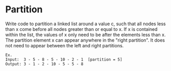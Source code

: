 # Partition

Write code to partition a linked list around a value c, such that all nodes less than x come before all nodes greater than or equal to x. If x is contained within the list, the values of x only need to be after the elements less than x. The partition element x can appear anywhere in the "right partition". It does not need to appear between the left and right partitions.

````
Ex.
Input:  3 - 5 - 8 - 5 - 10 - 2 - 1  [partition = 5]
Output: 3 - 1 - 2 - 10 - 5 - 5 - 8
````